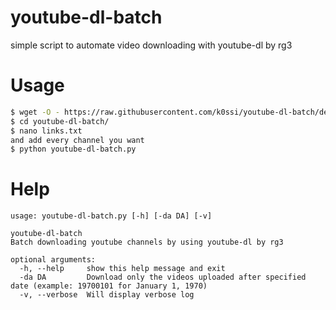 # youtube-dl-batch
simple script to automate video downloading with youtube-dl by rg3


# Usage 
```sh
$ wget -O - https://raw.githubusercontent.com/k0ssi/youtube-dl-batch/devel/setup.sh | bash
$ cd youtube-dl-batch/
$ nano links.txt
and add every channel you want
$ python youtube-dl-batch.py 
```


# Help
```
usage: youtube-dl-batch.py [-h] [-da DA] [-v]

youtube-dl-batch 
Batch downloading youtube channels by using youtube-dl by rg3

optional arguments:
  -h, --help     show this help message and exit
  -da DA         Download only the videos uploaded after specified date (example: 19700101 for January 1, 1970)
  -v, --verbose  Will display verbose log
```
